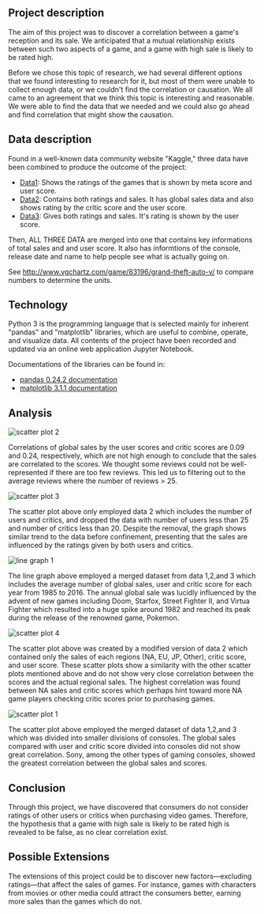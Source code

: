 ## Project description
The aim of this project was to discover a correlation between a game's reception and its sale. We anticipated that a mutual relationship exists between such two aspects of a game, and a game with high sale is likely to be rated high. 

Before we chose this topic of research, we had several different options that we found interesting to research for it, but most of them were unable to collect enough data, or we couldn't find the correlation or causation. We all came to an agreement that we think this topic is interesting and reasonable. We were able to find the data that we needed and we could also go ahead and find correlation that might show the causation.

## Data description
Found in a well-known data community website "Kaggle," three data have been combined to produce the outcome of the project:
  
- [Data1](https://www.kaggle.com/destring/metacritic-reviewed-games-since-2000): Shows the ratings of the games that is shown by meta score and user score.
- [Data2](https://www.kaggle.com/rush4ratio/video-game-sales-with-ratings): Contains both ratings and sales. It has global sales data and also shows rating by the critic score and the user score.
- [Data3](https://www.kaggle.com/rgwegwegwe/vgsaledata): Gives both ratings and sales. It's rating is shown by the user score.
  
Then, ALL THREE DATA are merged into one that contains key informations of total sales and and user score. It also has informtions of the console, release date and name to help people see what is actually going on. 
   
See http://www.vgchartz.com/game/83196/grand-theft-auto-v/ to compare numbers to determine the units.

## Technology
Python 3 is the programming language that is selected mainly for inherent "pandas" and "matplotlib" libraries, which are useful to combine, operate, and visualize data. All contents of the project have been recorded and updated via an online web application Jupyter Notebook.

Documentations of the libraries can be found in:
- [pandas 0.24.2 documentation](https://pandas.pydata.org/pandas-docs/stable/getting_started/tutorials.html)
- [matplotlib 3.1.1 documentation](https://matplotlib.org/3.1.1/tutorials/introductory/usage.html)

## Analysis
![scatter plot 2](https://github.com/shpark61/data_science_project/blob/master/graphs/scatter%20plot%202.png)

Correlations of global sales by the user scores and critic scores are 0.09 and 0.24, respectively, which are not high enough to conclude that the sales are correlated to the scores. We thought some reviews could not be well-represented if there are too few reviews. This led us to filtering out to the average reviews where the number of reviews > 25.

![scatter plot 3](https://github.com/shpark61/data_science_project/blob/master/graphs/scatter%20plot%203.png)

The scatter plot above only employed data 2 which includes the number of users and critics, and dropped the data with number of users less than 25 and number of critics less than 20. Despite the removal, the graph shows similar trend to the data before confinement, presenting that the sales are influenced by the ratings given by both users and critics.

![line graph 1](https://github.com/shpark61/data_science_project/blob/master/graphs/line%20graph%201.png)

The line graph above employed a merged dataset from data 1,2,and 3 which includes the average number of global sales, user and critic score for each year from 1985 to 2016. The annual global sale was lucidly influenced by the advent of new games including Doom, Starfox, Street Fighter II, and Virtua Fighter which resulted into a huge spike around 1982 and reached its peak during the release of the renowned game, Pokemon.

![scatter plot 4](https://github.com/shpark61/data_science_project/blob/master/graphs/scatter%20plot%204.png)

The scatter plot above was created by a modified version of data 2 which contained only the sales of each regions (NA, EU, JP, Other), critic score, and user score. These scatter plots show a similarity with the other scatter plots mentioned above and do not show very close correlation between the scores and the actual regional sales. The highest correlation was found between NA sales and critic scores which perhaps hint toward more NA game players checking critic scores prior to purchasing games.

![scatter plot 1](https://github.com/shpark61/data_science_project/blob/master/graphs/scatter%20plot%201.png)

The scatter plot above employed the merged dataset of data 1,2,and 3 which was divided into smaller divisions of consoles. The global sales compared with user and critic score divided into consoles did not show great correlation. Sony, among the other types of gaming consoles, showed the greatest correlation between the global sales and scores.

## Conclusion

Through this project, we have discovered that consumers do not consider ratings of other users or critics when purchasing video games. Therefore, the hypothesis that a game with high sale is likely to be rated high is revealed to be false, as no clear correlation exist.

## Possible Extensions

The extensions of this project could be to discover new factors—excluding ratings—that affect the sales of games. For instance, games with characters from movies or other media could attract the consumers better, earning more sales than the games which do not.

